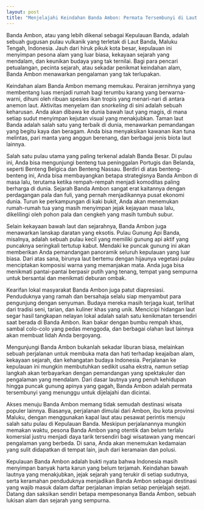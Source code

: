```yaml
---
layout: post
title: "Menjelajahi Keindahan Banda Ambon: Permata Tersembunyi di Laut Banda"
---
```


Banda Ambon, atau yang lebih dikenal sebagai Kepulauan Banda, adalah sebuah gugusan pulau vulkanik yang terletak di Laut Banda, Maluku Tengah, Indonesia. Jauh dari hiruk pikuk kota besar, kepulauan ini menyimpan pesona alam yang luar biasa, kekayaan sejarah yang mendalam, dan keunikan budaya yang tak ternilai. Bagi para pencari petualangan, pecinta sejarah, atau sekadar penikmat keindahan alam, Banda Ambon menawarkan pengalaman yang tak terlupakan.

Keindahan alam Banda Ambon memang memukau. Perairan jernihnya yang membentang luas menjadi rumah bagi terumbu karang yang berwarna-warni, dihuni oleh ribuan spesies ikan tropis yang menari-nari di antara anemon laut. Aktivitas menyelam dan *snorkeling* di sini adalah sebuah keharusan. Anda akan dibawa ke dunia bawah laut yang magis, di mana setiap sudut menyimpan kejutan visual yang menakjubkan. Taman laut Banda adalah salah satu yang terbaik di dunia, menawarkan pemandangan yang begitu kaya dan beragam. Anda bisa menyaksikan kawanan ikan tuna melintas, pari manta yang anggun berenang, dan berbagai jenis biota laut lainnya.

Salah satu pulau utama yang paling terkenal adalah Banda Besar. Di pulau ini, Anda bisa mengunjungi benteng tua peninggalan Portugis dan Belanda, seperti Benteng Belgica dan Benteng Nassau. Berdiri di atas benteng-benteng ini, Anda bisa membayangkan betapa strategisnya Banda Ambon di masa lalu, terutama ketika rempah-rempah menjadi komoditas paling berharga di dunia. Sejarah Banda Ambon sangat erat kaitannya dengan perdagangan pala dan fuli, yang pernah menjadikannya pusat ekonomi dunia. Turun ke perkampungan di kaki bukit, Anda akan menemukan rumah-rumah tua yang masih menyimpan jejak kejayaan masa lalu, dikelilingi oleh pohon pala dan cengkeh yang masih tumbuh subur.

Selain kekayaan bawah laut dan sejarahnya, Banda Ambon juga menawarkan lanskap daratan yang eksotis. Pulau Gunung Api Banda, misalnya, adalah sebuah pulau kecil yang memiliki gunung api aktif yang puncaknya seringkali tertutup kabut. Mendaki ke puncak gunung ini akan memberikan Anda pemandangan panoramik seluruh kepulauan yang luar biasa. Dari atas sana, birunya laut bertemu dengan hijaunya vegetasi pulau menciptakan komposisi warna yang memanjakan mata. Anda juga bisa menikmati pantai-pantai berpasir putih yang tenang, tempat yang sempurna untuk bersantai dan menikmati deburan ombak.

Kearifan lokal masyarakat Banda Ambon juga patut diapresiasi. Penduduknya yang ramah dan bersahaja selalu siap menyambut para pengunjung dengan senyuman. Budaya mereka masih terjaga kuat, terlihat dari tradisi seni, tarian, dan kuliner khas yang unik. Mencicipi hidangan laut segar hasil tangkapan nelayan lokal adalah salah satu kenikmatan tersendiri saat berada di Banda Ambon. Ikan bakar dengan bumbu rempah khas, sambal colo-colo yang pedas menggoda, dan berbagai olahan laut lainnya akan membuat lidah Anda bergoyang.

Mengunjungi Banda Ambon bukanlah sekadar liburan biasa, melainkan sebuah perjalanan untuk membuka mata dan hati terhadap keajaiban alam, kekayaan sejarah, dan kehangatan budaya Indonesia. Perjalanan ke kepulauan ini mungkin membutuhkan sedikit usaha ekstra, namun setiap langkah akan terbayarkan dengan pemandangan yang spektakuler dan pengalaman yang mendalam. Dari dasar lautnya yang penuh kehidupan hingga puncak gunung apinya yang gagah, Banda Ambon adalah permata tersembunyi yang menunggu untuk dijelajahi dan dicintai.

Akses menuju Banda Ambon memang tidak semudah destinasi wisata populer lainnya. Biasanya, perjalanan dimulai dari Ambon, ibu kota provinsi Maluku, dengan menggunakan kapal laut atau pesawat perintis menuju salah satu pulau di Kepulauan Banda. Meskipun perjalanannya mungkin memakan waktu, pesona Banda Ambon yang otentik dan belum terlalu komersial justru menjadi daya tarik tersendiri bagi wisatawan yang mencari pengalaman yang berbeda. Di sana, Anda akan menemukan kedamaian yang sulit didapatkan di tempat lain, jauh dari keramaian dan polusi.

Kepulauan Banda Ambon adalah bukti nyata bahwa Indonesia masih menyimpan banyak harta karun yang belum terjamah. Keindahan bawah lautnya yang menakjubkan, jejak sejarah yang terukir di setiap sudutnya, serta keramahan penduduknya menjadikan Banda Ambon sebagai destinasi yang wajib masuk dalam daftar perjalanan impian setiap penjelajah sejati. Datang dan saksikan sendiri betapa mempesonanya Banda Ambon, sebuah lukisan alam dan sejarah yang sempurna.
